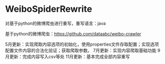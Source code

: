 # WeiboSpiderRewrite
对基于python的微博爬虫进行重写，重写语言：java

基于python的微博爬虫：https://github.com/dataabc/weibo-crawler

5月更新：实现爬取内容选项的初始化，使用properties文件存取配置；实现选项配置文件内容的合法化验证；获取爬取参数。
7月更新：实现内容爬取基础功能
9月更新：完成内容写入csv等处
11月更新：基本完成全部内容重写
